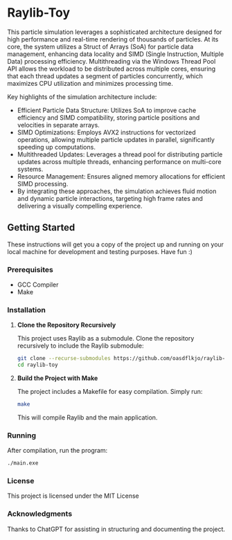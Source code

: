 # Raylib-Toy

This particle simulation leverages a sophisticated architecture designed for high performance and real-time rendering of thousands of particles. At its core, the system utilizes a Struct of Arrays (SoA) for particle data management, enhancing data locality and SIMD (Single Instruction, Multiple Data) processing efficiency. Multithreading via the Windows Thread Pool API allows the workload to be distributed across multiple cores, ensuring that each thread updates a segment of particles concurrently, which maximizes CPU utilization and minimizes processing time.

Key highlights of the simulation architecture include:

- Efficient Particle Data Structure: Utilizes SoA to improve cache efficiency and SIMD compatibility, storing particle positions and velocities in separate arrays.
- SIMD Optimizations: Employs AVX2 instructions for vectorized operations, allowing multiple particle updates in parallel, significantly speeding up computations.
- Multithreaded Updates: Leverages a thread pool for distributing particle updates across multiple threads, enhancing performance on multi-core systems.
- Resource Management: Ensures aligned memory allocations for efficient SIMD processing.
- By integrating these approaches, the simulation achieves fluid motion and dynamic particle interactions, targeting high frame rates and delivering a visually compelling experience.

## Getting Started

These instructions will get you a copy of the project up and running on your local machine for development and testing purposes. Have fun :)

### Prerequisites

- GCC Compiler
- Make

### Installation

1. **Clone the Repository Recursively**

    This project uses Raylib as a submodule. Clone the repository recursively to include the Raylib submodule:

    ```bash
    git clone --recurse-submodules https://github.com/oasdflkjo/raylib-toy.git
    cd raylib-toy
    ```

2. **Build the Project with Make**

    The project includes a Makefile for easy compilation. Simply run:

    ```bash
    make
    ```

    This will compile Raylib and the main application.

### Running

After compilation, run the program:

```bash
./main.exe
```

### License

This project is licensed under the MIT License

### Acknowledgments

Thanks to ChatGPT for assisting in structuring and documenting the project.
